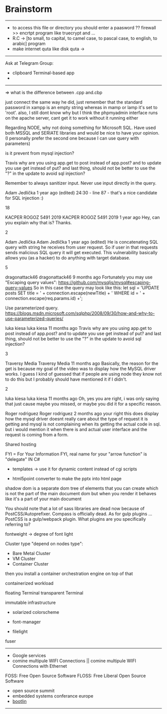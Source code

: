 Brainstorm
===========

-----------------------------------------------------------------------------------------------
- to access this file or directory you should enter a paasword ?? firewall  >> encrtpt program like truecrypt and ...
- R.C -> [to small, to capital, to camel case, to pascal case, to english, to arabic] program
- make internet quta like disk quta ->  
-----------------------------------------------------------------------------------------------
Ask at Telegram Group:
- clipboard Terminal-based app
- 
-----------------------------------------------------------------------------------------------



=> what is the difference between .cpp and.cbp

just connect the same way he did, just remember that the standard password in xampp is an empty string whereas in mamp or lamp it's set to 'root'. also, I still dont know why but I think the phpmyadmin interface runs on the apache server, cant get it to work without it running either


Regarding NODE, why not doing something for Microsoft SQL.
Have used both MSSQL and SERIATE libraries and would be nice to have your opinion. (I personally prefer the second one because I can use query with parameters)

is it prevent from mysql injection?



Travis why are you using app.get to post instead of app.post? and to update you use get instead of put? and last thing, should not be better to use the "?" in the update to avoid sql injection?﻿

Remember to always sanitizer input. Never use input directly in the query.﻿



Adam Jedlička
1 year ago (edited)
24:30 - line 87 - that's a nice candidate for SQL injection :)﻿

18


KACPER ROGOZ 5491 2019
KACPER ROGOZ 5491 2019
1 year ago
Hey, can you explain why that is? Thanks.﻿

2


Adam Jedlička
Adam Jedlička
1 year ago (edited)
He is concatenating SQL query with string he receives from user request. So if user in that requests sends malicious SQL query it will get executed. This vulnerability basically allows you (as a hacker) to do anything with target database.﻿

5


dragonattack46
dragonattack46
9 months ago
Fortunately you may use "Escaping query values": https://github.com/mysqljs/mysql#escaping-query-values
So in this case the query may look like this: let sql = 'UPDATE posts SET title = ' + connection.escape(newTitle) + ' WHERE id = ' + connection.escape(req.params.id)  +';﻿
 

Use parameterized query. https://blogs.msdn.microsoft.com/sqlphp/2008/09/30/how-and-why-to-use-parameterized-queries/﻿



luka kiesa
luka kiesa
11 months ago
Travis why are you using app.get to post instead of app.post? and to update you use get instead of put? and last thing, should not be better to use the "?" in the update to avoid sql injection?﻿

3


Traversy Media
Traversy Media
11 months ago
Basically, the reason for the get is because my goal of the video was to display how the MySQL driver works. I guess I kind of guessed that if people are using node they know not to do this but I probably should have mentioned it if I didn't.

2


luka kiesa
luka kiesa
11 months ago
Oh, yes you are right, i was only saying that just cause maybe you missed, or maybe you did it for a specific reason.﻿



Roger rodriguez
Roger rodriguez
2 months ago
your right this does display how the mysql driver doesnt really care about the type of request it is getting and mysql is not complaining when its getting the actual code in sql. but i would mention it when there is and actual user interface and the request is coming from a form.﻿


Shared hosting

FYI = For Your Information
FYI, real name for your "arrow function" is "delegate" IN C#

- templates -> use it for dynamic content instead of cgi scripts

- html5point converter to make the pptx into html page





shadow dom is a separate dom tree of
elements that you can create which is
not the part of the main document dom
but when you render it behaves like it's
a part of your main document




You should note that a lot of sass libraries are dead now because of PostCSS/Autoprefixer. Compass is officially dead. As for gulp plugins ... PostCSS is a gulp/webpack plugin. What plugins are you specifically referring to?






fontweight -> degree of font light


Cluster type "depend on nodes type":
- Bare Metal Cluster
- VM Cluster
- Container Cluster


then you install a container
orchestration engine on top of that

containerized workload






floating Terminal
transparent Terminal


immutable infrastructure
- solarized colorscheme



- font-manager
- filelight



fuser

--------------------------------------------------------------------------------------------------------------------------------------------------------

- Google services
- comine multipule WIFI Connections || comine multipule WIFI Connections with Ethernet


FOSS: Free Open Source Software
FLOSS: Free Liberal Open Source Software



- open source summit
- embedded systems conferance europe
- [bootlin](https://bootlin.com/)










-----------------------------------------------------------------------------

